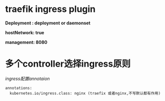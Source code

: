 # traefik ingress plugin

**Deployment : deployment or daemonset**

**hostNetwork: true**

**management: 8080**


# 多个controller选择ingress原则

*ingress配置annotaion*

```
annotations:
  kubernetes.io/ingress.class: nginx (traefix 或者nginx,不写默认都有作用)
```
